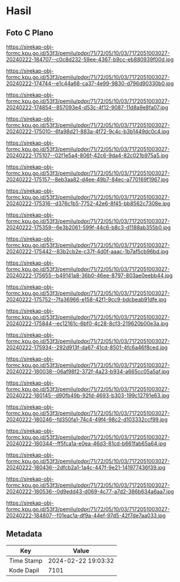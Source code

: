 # Hasil

## Foto C Plano

https://sirekap-obj-formc.kpu.go.id/53f3/pemilu/pdpr/71/72/05/10/03/7172051003027-20240222-184707--c0c8d232-59ee-4367-b9cc-eb880939f00d.jpg

https://sirekap-obj-formc.kpu.go.id/53f3/pemilu/pdpr/71/72/05/10/03/7172051003027-20240222-174744--e1c44a68-ca37-4e99-9830-d796d90330b0.jpg

https://sirekap-obj-formc.kpu.go.id/53f3/pemilu/pdpr/71/72/05/10/03/7172051003027-20240222-174854--857093e4-d53c-4f12-9087-11d8a9e8fa07.jpg

https://sirekap-obj-formc.kpu.go.id/53f3/pemilu/pdpr/71/72/05/10/03/7172051003027-20240222-175010--6fa98d21-883a-4f72-9c4c-b3b1449dc0c4.jpg

https://sirekap-obj-formc.kpu.go.id/53f3/pemilu/pdpr/71/72/05/10/03/7172051003027-20240222-175107--02f1e5a4-806f-42c6-9da4-82c021b975a5.jpg

https://sirekap-obj-formc.kpu.go.id/53f3/pemilu/pdpr/71/72/05/10/03/7172051003027-20240222-175157--8eb3aa82-d4ee-49b7-84ec-a770169f1967.jpg

https://sirekap-obj-formc.kpu.go.id/53f3/pemilu/pdpr/71/72/05/10/03/7172051003027-20240222-175316--d376c1b5-7752-42e6-8f45-bb8562c7308e.jpg

https://sirekap-obj-formc.kpu.go.id/53f3/pemilu/pdpr/71/72/05/10/03/7172051003027-20240222-175359--6e3b2061-599f-44c6-b8c3-d1188ab355b0.jpg

https://sirekap-obj-formc.kpu.go.id/53f3/pemilu/pdpr/71/72/05/10/03/7172051003027-20240222-175442--83b2cb2e-c37f-4d0f-aaac-1b7af5cb96bd.jpg

https://sirekap-obj-formc.kpu.go.id/53f3/pemilu/pdpr/71/72/05/10/03/7172051003027-20240222-175655--b49141a8-36b0-46ee-8797-803ae0eebb44.jpg

https://sirekap-obj-formc.kpu.go.id/53f3/pemilu/pdpr/71/72/05/10/03/7172051003027-20240222-175752--7fa36966-e158-42f1-9cc9-bdcbeab91dfe.jpg

https://sirekap-obj-formc.kpu.go.id/53f3/pemilu/pdpr/71/72/05/10/03/7172051003027-20240222-175844--ec12161c-6bf0-4c28-8cf3-219620b00e3a.jpg

https://sirekap-obj-formc.kpu.go.id/53f3/pemilu/pdpr/71/72/05/10/03/7172051003027-20240222-175934--292d913f-da67-41cd-8501-4fc6a46f8ced.jpg

https://sirekap-obj-formc.kpu.go.id/53f3/pemilu/pdpr/71/72/05/10/03/7172051003027-20240222-180038--06af98f2-372f-4a23-b934-a665cc05a5af.jpg

https://sirekap-obj-formc.kpu.go.id/53f3/pemilu/pdpr/71/72/05/10/03/7172051003027-20240222-180145--d90fb49b-92fd-4693-b303-199c12791e63.jpg

https://sirekap-obj-formc.kpu.go.id/53f3/pemilu/pdpr/71/72/05/10/03/7172051003027-20240222-180246--fd350fa1-74c4-49f4-98c2-d103332ccf99.jpg

https://sirekap-obj-formc.kpu.go.id/53f3/pemilu/pdpr/71/72/05/10/03/7172051003027-20240222-180344--ff5fca1a-e0ea-46d3-81cd-b661fab65a64.jpg

https://sirekap-obj-formc.kpu.go.id/53f3/pemilu/pdpr/71/72/05/10/03/7172051003027-20240222-180436--2dfcb2a1-1a4c-447f-9e21-141977436f39.jpg

https://sirekap-obj-formc.kpu.go.id/53f3/pemilu/pdpr/71/72/05/10/03/7172051003027-20240222-180536--0d9edd43-d069-4c77-a7d2-386b634a6aa7.jpg

https://sirekap-obj-formc.kpu.go.id/53f3/pemilu/pdpr/71/72/05/10/03/7172051003027-20240222-184807--f01eac1a-df9a-44ef-97d5-42f7de7aa033.jpg


## Metadata

| Key        | Value               |
| ---------- | ------------------- |
| Time Stamp | 2024-02-22 19:03:32 |
| Kode Dapil | 7101                |



